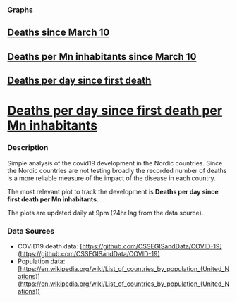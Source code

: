 ### Graphs

## [Deaths since March 10](https://alex.fo/covid19/deaths.html)
## [Deaths per Mn inhabitants since March 10](https://alex.fo/covid19/deaths_1.html)
## [Deaths per day since first death](https://alex.fo/covid19/deaths_mn.html)
# [Deaths per day since first death per Mn inhabitants](https://alex.fo/covid19/deaths_mn_1.html)

### Description
Simple analysis of the covid19 development in the Nordic countries. Since the Nordic countries are not testing broadly the recorded number of deaths is a more reliable measure of the impact of the disease in each country.

The most relevant plot to track the development is **Deaths per day since first death per Mn inhabitants**.

The plots are updated daily at 9pm (24hr lag from the data source).

### Data Sources

* COVID19 death data: [https://github.com/CSSEGISandData/COVID-19](https://github.com/CSSEGISandData/COVID-19)
* Population data: [https://en.wikipedia.org/wiki/List_of_countries_by_population_(United_Nations)](https://en.wikipedia.org/wiki/List_of_countries_by_population_(United_Nations))
